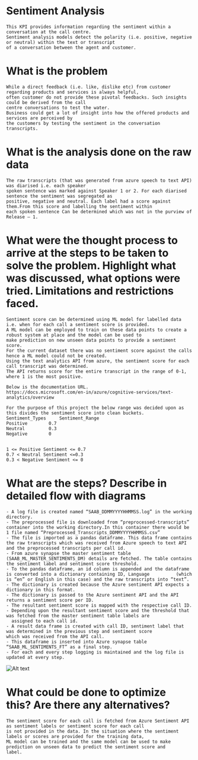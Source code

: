 # Sentiment Analysis
	This KPI provides information regarding the sentiment within a 	conversation at the call centre. 
	Sentiment analysis models detect the polarity (i.e. positive, negative or neutral) within the text or transcript
	of a conversation between the agent and customer.

# What is the problem
	While a direct feedback (i.e. like, dislike etc) from customer regarding products and services is always helpful,
	often customer do not provide these pivotal feedbacks. Such insights could be derived from the call
	centre conversations to test the water.
  	Business could get a lot of insight into how the offered products and services are perceived by 
	the customers by testing the sentiment in the conversation transcripts.  

# What is the analysis done on the raw data
	The raw transcripts (that was generated from azure speech to text API) was diarised i.e. each speaker 
	spoken sentence was marked against Speaker 1 or 2. For each diarised sentence the sentiment was segregated as 
	positive, negative and neutral. Each label had a score against them.From this score and labelling the sentiment within 
	each spoken sentence Can be determined which was not in the purview of Release – 1.

# What were the thought process to arrive at the steps to be taken to solve the problem. Highlight what was discussed, what options were tried. Limitations and restrictions faced.

	Sentiment score can be determined using ML model for labelled data i.e. when for each call a sentiment score is provided. 
	A ML model can be employed to train on these data points to create a robust system at place and the model can be used to 
	make prediction on new unseen data points to provide a sentiment score.
	For the current dataset there was no sentiment score against the calls hence a ML model could not be created.
	Using the text analytics API from azure, the sentiment score for each call transcript was determined. 
	The API returns score for the entire transcript in the range of 0-1, where 1 is the most positive.
	
	Below is the documentation URL.
	https://docs.microsoft.com/en-in/azure/cognitive-services/text-analytics/overview
	
	For the purpose of this project the below range was decided upon as this divides the sentiment score into clean buckets.
	Sentiment_Types		Sentiment_Range
	Positive		0.7
	Neutral			0.3
	Negative		0


	1 <= Positive Sentiment <= 0.7
	0.7 < Neutral Sentiment <=0.3
	0.3 < Negative Sentiment <= 0


# What are the steps? Describe in detailed flow with diagrams
	- A log file is created named “SAAB_DDMMYYYYHHMMSS.log” in the working directory.
	- The preprocessed file is downloaded from “preprocessed-transcripts” container into the working directory.In this container there would be 1 file named “Preprocessed_Transcripts_DDMMYYYYHHMMSS.csv”
	- The file is imported as a pandas dataframe. This data frame contains the raw transcripts which was received from Azure speech to text API and the preprocessed transcripts per call id.
	- From azure synapse the master sentiment table (SAAB_ML_MASTER_SENTIMENTS_DM) details are fetched. The table contains the sentiment label and sentiment score threshold.
	- To the pandas dataframe, an id column is appended and the dataframe is converted into a dictionary containing ID, Language 		  (which is “en” or English in this case) and the raw transcripts into “text”.
	- The dictionary is created because the Azure sentiment API expects a dictionary in this format.
	- The dictionary is passed to the Azure sentiment API and the API returns a sentiment score per ID.
	- The resultant sentiment score is mapped with the respective call ID.
	- Depending upon the resultant sentiment score and the threshold that was fetched from the master sentiment table labels are
	  assigned to each call id.
	- A result data frame is created with call ID, sentiment label that was determined in the previous step and sentiment score 		  which was received from the API call.
	- This dataframe is inserted into Azure synapse table “SAAB_ML_SENTIMENTS_FT” as a final step.
	- For each and every step logging is maintained and the log file is updated at every step.

![Alt text](https://github.dxc.com/DTC-Bangalore/SAAB/blob/Features_Release1/Data_ML/Codes/Sentiment%20Analysis/Images/Sentiment_Flow_Diagram_v1.0.png)
# What could be done to optimize this? Are there any alternatives?
	The sentiment score for each call is fetched from Azure Sentiment API as sentiment labels or sentiment score for each call 
	is not provided in the data. In the situation where the sentiment labels or scores are provided for the training data, 
	ML model can be trained and the same model can be used to make prediction on unseen data to predict the sentiment score and
	label.
	

